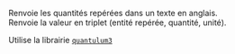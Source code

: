 Renvoie les quantités repérées dans un texte en anglais.  
Renvoie la valeur en triplet (entité repérée, quantité, unité).  

Utilise la librairie [`quantulum3`](https://github.com/nielstron/quantulum3#quantulum3)
